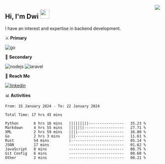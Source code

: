 [<img src="https://komarev.com/ghpvc/?username=masred&color=green&style=flat-square&label=Profile+Views" align="right">](github.com/masred)

## Hi, I'm Dwi <img src="https://raw.githubusercontent.com/MartinHeinz/MartinHeinz/master/wave.gif" width="30px">

I have an interest and expertise in backend development.

⚔️ **Primary**

![go](https://img.shields.io/badge/---?logo=go&label=Golang&style=social)

🔪 **Secondary**

![nodejs](https://img.shields.io/badge/---?logo=node.js&label=Node.js&style=social&logoColor=green)
![laravel](https://img.shields.io/badge/---?logo=laravel&label=Laravel&style=social)

🔗 **Reach Me**

[![linkedin](https://img.shields.io/badge/---?logo=linkedin&label=LinkedIn&style=social)](https://linkedin.com/in/dwifitriyanto)

📊 **Activities**

<!--START_SECTION:waka-->

```all_time
From: 15 January 2024 - To: 22 January 2024

Total Time: 17 hrs 45 mins

Python       6 hrs 16 mins   |||||||||----------------   35.23 %
Markdown     4 hrs 55 mins   |||||||------------------   27.71 %
XML          2 hrs 59 mins   ||||---------------------   16.80 %
Go           2 hrs 3 mins    |||----------------------   11.61 %
Rust         54 mins         |------------------------   05.14 %
JSON         17 mins         -------------------------   01.62 %
JavaScript   8 mins          -------------------------   00.75 %
Git Config   6 mins          -------------------------   00.60 %
Other        2 mins          -------------------------   00.21 %
```

<!--END_SECTION:waka-->
